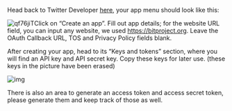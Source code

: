 <!--title={Twitter Developer Menu}-->

Head back to Twitter Developer [here](https://developer.twitter.com/en/apps), your app menu should look like this:


![qf76jiT](https://i.imgur.com/qf76jiT.png)Click on “Create an app”. Fill out app details; for the website URL field, you can input any website, we used https://bitproject.org.  Leave the OAuth Callback URL, TOS and Privacy Policy fields blank.

After creating your app, head to its “Keys and tokens” section, where you will find an API key and API secret key. Copy these keys for later use. (these keys in the picture have been erased)

![img](https://lh4.googleusercontent.com/fLq7LZu_w2JKb2HCFHptAT1Ln4Z00JNMNq47knue29sH5HzWCSWbx_o6xpSeT0qOytCI7CLF8HqTdxlRQ_wb4JC9x_TnvSYgr8Ssjd3BKZBThHii-CkInXZ5UHO8mFVZU2L2e6DwpoE)

There is also an area to generate an access token and access secret token, please generate them and keep track of those as well.

